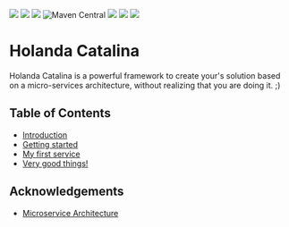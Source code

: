 ![](https://img.shields.io/travis/javaito/HolandaCatalinaFw.svg)
![](https://img.shields.io/github/license/javaito/HolandaCatalinaFw.svg)
![](https://img.shields.io/github/release/javaito/HolandaCatalinaFw.svg)
![Maven Central](https://img.shields.io/maven-central/v/com.github.javaito/hcjf.svg)
![](https://img.shields.io/github/forks/javaito/HolandaCatalinaFw.svg?style=social&label=Fork)
![](https://img.shields.io/github/stars/javaito/HolandaCatalinaFw.svg?style=social&label=Star)
![](https://img.shields.io/github/watchers/javaito/HolandaCatalinaFw.svg?style=social&label=Watch)

# Holanda Catalina

Holanda Catalina is a powerful framework to create your's solution based on a micro-services architecture, without realizing that you are doing it. ;)

## Table of Contents
 - [Introduction](introduction.md)
 - [Getting started](getting-started.md)
 - [My first service](my-first-service.md)
 - [Very good things!](very-good-things.md)

## Acknowledgements

 - [Microservice Architecture](http://microservices.io/index.html)
